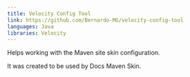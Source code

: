 ```yaml
---
title: Velocity Config Tool
link: https://github.com/Bernardo-MG/velocity-config-tool
languages: Java
libraries: Velocity
---
```

Helps working with the Maven site skin configuration.

It was created to be used by Docs Maven Skin.
